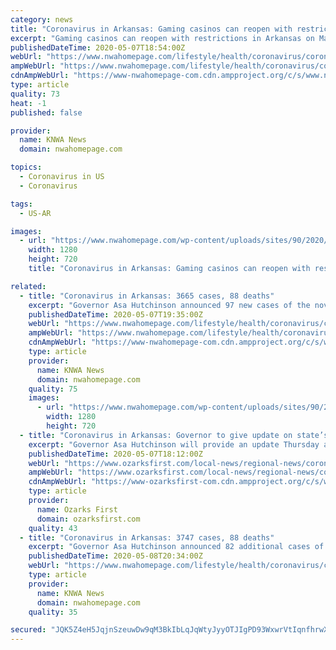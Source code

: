 ```yaml
---
category: news
title: "Coronavirus in Arkansas: Gaming casinos can reopen with restrictions May 18"
excerpt: "Gaming casinos can reopen with restrictions in Arkansas on May 18, Governor Asa Hutchinson announced on Thursday. Casinos may only have 33 percent capacity and social"
publishedDateTime: 2020-05-07T18:54:00Z
webUrl: "https://www.nwahomepage.com/lifestyle/health/coronavirus/coronavirus-in-arkansas-gaming-casinos-can-reopen-with-restrictions-may-18/"
ampWebUrl: "https://www.nwahomepage.com/lifestyle/health/coronavirus/coronavirus-in-arkansas-gaming-casinos-can-reopen-with-restrictions-may-18/amp/"
cdnAmpWebUrl: "https://www-nwahomepage-com.cdn.ampproject.org/c/s/www.nwahomepage.com/lifestyle/health/coronavirus/coronavirus-in-arkansas-gaming-casinos-can-reopen-with-restrictions-may-18/amp/"
type: article
quality: 73
heat: -1
published: false

provider:
  name: KNWA News
  domain: nwahomepage.com

topics:
  - Coronavirus in US
  - Coronavirus

tags:
  - US-AR

images:
  - url: "https://www.nwahomepage.com/wp-content/uploads/sites/90/2020/05/Casino-Reopen.jpg?w=1280&h=720&crop=1"
    width: 1280
    height: 720
    title: "Coronavirus in Arkansas: Gaming casinos can reopen with restrictions May 18"

related:
  - title: "Coronavirus in Arkansas: 3665 cases, 88 deaths"
    excerpt: "Governor Asa Hutchinson announced 97 new cases of the novel coronavirus in Arkansas as reported recoveries in the state dropped sharply on Thursday. There have been"
    publishedDateTime: 2020-05-07T19:35:00Z
    webUrl: "https://www.nwahomepage.com/lifestyle/health/coronavirus/coronavirus-in-arkansas-3665-cases-88-deaths/"
    ampWebUrl: "https://www.nwahomepage.com/lifestyle/health/coronavirus/coronavirus-in-arkansas-3665-cases-88-deaths/amp/"
    cdnAmpWebUrl: "https://www-nwahomepage-com.cdn.ampproject.org/c/s/www.nwahomepage.com/lifestyle/health/coronavirus/coronavirus-in-arkansas-3665-cases-88-deaths/amp/"
    type: article
    provider:
      name: KNWA News
      domain: nwahomepage.com
    quality: 75
    images:
      - url: "https://www.nwahomepage.com/wp-content/uploads/sites/90/2020/05/covid-arkansas-3.jpg?w=1280&h=720&crop=1"
        width: 1280
        height: 720
  - title: "Coronavirus in Arkansas: Governor to give update on state’s response at 1:30 p.m. in Texarkana"
    excerpt: "Governor Asa Hutchinson will provide an update Thursday afternoon in Texarkana regarding Arkansas’s COVID-19 response. The news conference is expected to start at 1:30 p.m. You"
    publishedDateTime: 2020-05-07T18:12:00Z
    webUrl: "https://www.ozarksfirst.com/local-news/regional-news/coronavirus-in-arkansas-governor-to-give-update-on-states-response-at-130-p-m-in-texarkana/"
    ampWebUrl: "https://www.ozarksfirst.com/local-news/regional-news/coronavirus-in-arkansas-governor-to-give-update-on-states-response-at-130-p-m-in-texarkana/amp/"
    cdnAmpWebUrl: "https://www-ozarksfirst-com.cdn.ampproject.org/c/s/www.ozarksfirst.com/local-news/regional-news/coronavirus-in-arkansas-governor-to-give-update-on-states-response-at-130-p-m-in-texarkana/amp/"
    type: article
    provider:
      name: Ozarks First
      domain: ozarksfirst.com
    quality: 43
  - title: "Coronavirus in Arkansas: 3747 cases, 88 deaths"
    excerpt: "Governor Asa Hutchinson announced 82 additional cases of COVID-19 in Arkansas. The total cases in Arkansas is 3,747. Hospitalizations have decreased from 70 to 64"
    publishedDateTime: 2020-05-08T20:34:00Z
    webUrl: "https://www.nwahomepage.com/lifestyle/health/coronavirus/coronavirus-in-arkansas-3747-cases-88-deaths/"
    type: article
    provider:
      name: KNWA News
      domain: nwahomepage.com
    quality: 35

secured: "JQK5Z4eH5JqjnSzeuwDw9qM3BkIbLqJqWtyJyyOTJIgPD93WxwrVtIqnfhrwXw4KiZMdlSofGit3EoDdUU47b0qGNR5E+8dhE5DY4UWKGXMEHjv9vxFZGBDnounXKgncWoM2542SHLZaqZW4ZEZjaxeOX35ZH70uNiPqPKNpWKqq0lEJeSyrUwn4tp/1cfsppOASITEewF+vXEdgFSl6ww6wQ5MbOrFOgq3SWlX3+ipShZ/ACnmJHj0/hsp/TJusFMYOX5lHyKxn+zu1wJYLmSJsHxavQS4bde3R+hgBtE4zJ3FJQPvhWk2G3F4aJWn9a6GBP+bzC/2JmNoi0ZAlSZTh1+GnojbRMgBkq7s/9ISk/9wR2vII/z3neIR7uH7zsIwS71oOAj5GmVO8K6mIv4p8P9PJgoc5fpdiUDBS3YlgaiZnnvDDbZnyHNzgM4S9tLQ76Y8WKLX1/mZ+YIVJv+ZK++XixstpQZ3KOwBvJ6I=;0REeGYf9heMasaZWkgZxfA=="
---
```


